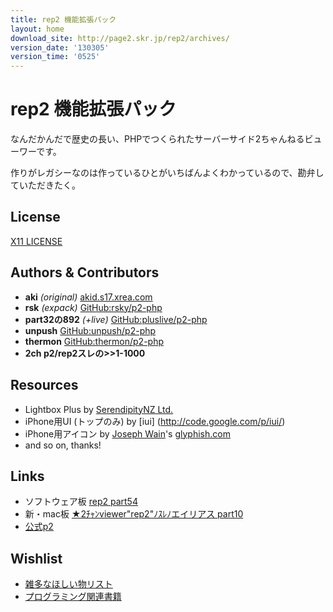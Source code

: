 ```yaml
---
title: rep2 機能拡張パック
layout: home
download_site: http://page2.skr.jp/rep2/archives/
version_date: '130305'
version_time: '0525'
---
```

# rep2 機能拡張パック

なんだかんだで歴史の長い、PHPでつくられたサーバーサイド2ちゃんねるビューワーです。

作りがレガシーなのは作っているひとがいちばんよくわかっているので、勘弁していただきたく。


## License

[X11 LICENSE](license.html)


## Authors & Contributors

* **aki** *(original)* [akid.s17.xrea.com](http://akid.s17.xrea.com/)
* **rsk** *(expack)* [GitHub:rsky/p2-php](https://github.com/rsky/p2-php/)
* **part32の892** *(+live)* [GitHub:pluslive/p2-php](https://github.com/pluslive/p2-php/)
* **unpush** [GitHub:unpush/p2-php](https://github.com/unpush/p2-php/)
* **thermon** [GitHub:thermon/p2-php](https://github.com/thermon/p2-php/)
* **2ch p2/rep2スレの>>1-1000**


## Resources

* Lightbox Plus by [SerendipityNZ Ltd.](http://serennz.sakura.ne.jp/toybox/lightbox/?ja)
* iPhone用UI (トップのみ) by [iui] (http://code.google.com/p/iui/)
* iPhone用アイコン by [Joseph Wain](http://www.penandthink.com/)'s [glyphish.com](http://glyphish.com/)
* and so on, thanks!


## Links

* ソフトウェア板 [rep2 part54](http://anago.2ch.net/test/read.cgi/software/1347147831/)
* 新・mac板 [★2ﾁｬﾝviewer"rep2"ﾉｽﾚﾉエイリアス part10](http://anago.2ch.net/test/read.cgi/mac/1237574420/)
* [公式p2](http://p2.2ch.net/)


## Wishlist

* [雑多なほしい物リスト](http://www.amazon.co.jp/wishlist/3KOAICJEFV2K9)
* [プログラミング関連書籍](http://www.amazon.co.jp/wishlist/MJPGD5GPNGAT)

